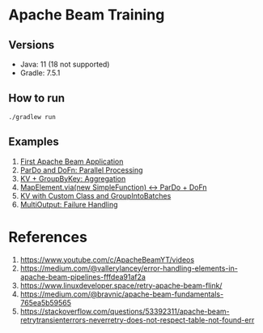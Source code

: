 # Apache Beam Training

## Versions

- Java: 11 (18 not supported)
- Gradle: 7.5.1

## How to run

```
./gradlew run
```

## Examples

1. [First Apache Beam Application](docs/01-first-apache-beam-application.md)
1. [ParDo and DoFn: Parallel Processing](docs/02-pardo-and-dofn-parallel-processing.md)
1. [KV + GroupByKey: Aggregation](docs/03-kv-groupbykey-aggregation.md)
1. [MapElement.via(new SimpleFunction) <-> ParDo + DoFn](docs/04-mapelement-simplefunction-pardo-dofn.md)
1. [KV with Custom Class and GroupIntoBatches](docs/05-kv-with-custom-class-and-groupintobatches.md)
1. [MultiOutput: Failure Handling](docs/06-multioutput-failure-handling.md)

# References

1. https://www.youtube.com/c/ApacheBeamYT/videos
1. https://medium.com/@vallerylancey/error-handling-elements-in-apache-beam-pipelines-fffdea91af2a
1. https://www.linuxdeveloper.space/retry-apache-beam-flink/
1. https://medium.com/@bravnic/apache-beam-fundamentals-765ea5b59565
1. https://stackoverflow.com/questions/53392311/apache-beam-retrytransienterrors-neverretry-does-not-respect-table-not-found-err
